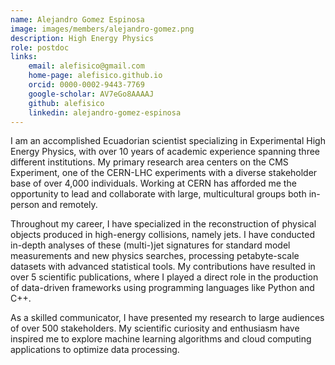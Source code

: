 ```yaml
---
name: Alejandro Gomez Espinosa
image: images/members/alejandro-gomez.png
description: High Energy Physics
role: postdoc
links:
    email: alefisico@gmail.com
    home-page: alefisico.github.io
    orcid: 0000-0002-9443-7769
    google-scholar: AV7eGo8AAAAJ
    github: alefisico
    linkedin: alejandro-gomez-espinosa
---
```


I am an accomplished Ecuadorian scientist specializing in Experimental High Energy Physics, with over 10 years of academic experience spanning three different institutions. My primary research area centers on the CMS Experiment, one of the CERN-LHC experiments with a diverse stakeholder base of over 4,000 individuals. Working at CERN has afforded me the opportunity to lead and collaborate with large, multicultural groups both in-person and remotely.

Throughout my career, I have specialized in the reconstruction of physical objects produced in high-energy collisions, namely jets. I have conducted in-depth analyses of these (multi-)jet signatures for standard model measurements and new physics searches, processing petabyte-scale datasets with advanced statistical tools. My contributions have resulted in over 5 scientific publications, where I played a direct role in the production of data-driven frameworks using programming languages like Python and C++.

As a skilled communicator, I have presented my research to large audiences of over 500 stakeholders. My scientific curiosity and enthusiasm have inspired me to explore machine learning algorithms and cloud computing applications to optimize data processing.

